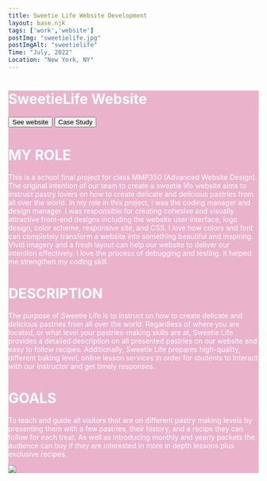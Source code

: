 ```yaml
---
title: Sweetie Life Website Development
layout: base.njk
tags: ['work','website']
postImg: "sweetielife.jpg"
postImgAlt: "sweetielife"
Time: "July, 2022"
Location: "New York, NY"
---
```

<style>


p{
color:#FFFFFF; 
}
h1{
  color:#ffffff; 
}
</style>
<main style="background-color:#EAB3CB;">
 <div class="container">
      <h1 class="p40">SweetieLife Website</h1>
      <form>
        <button type="submit" formaction="https://sweetielife.netlify.app/"target="_blank"class="button1">See website</button>  
      <button type="submit" formaction="https://www.behance.net/gallery/147476357/Sweetie-Life-Design-and-Development"target="_blank"class="button1">Case Study</button>  
      </form>
     <h1>MY ROLE</h1>
      <p>This is a school final project for class MMP350 (Advanced Website Design). The original intention of our team to create a sweetie life website aims to instruct pastry lovers on how to create delicate and delicious pastries from all over the world.
     In my role in this project, I was the coding manager and design manager. I was responsible for creating cohesive and visually attractive front-end designs including the website user interface, logo design, color scheme, responsive site, and CSS.
      I love how colors and font can completely transform a website into something beautiful and inspiring. Vivid imagery and a fresh layout can help our website to deliver our intention effectively. I love the process of debugging and testing. It helped me strengthen my coding skill.</p>
      <h1>DESCRIPTION</h1>
      <p>The purpose of Sweetie Life is to instruct on how to create delicate and delicious pastries from all over the world. Regardless of where you are located, or what level your pastries-making skills are at, Sweetie Life provides a detailed description on all presented pastries on our website and easy to follow recipes. Additionally, Sweetie Life prepares high-quality, different baking level, online lesson services in order for students to interact with our instructor and get timely responses. </p>
      <h1>GOALS</h1>
      <p>To teach and guide all visitors that are on different pastry making levels by presenting them with a few pastries, their history, and a recipe they can follow for each treat. As well as introducing monthly and yearly packets the audience can buy if they are interested in more in depth lessons plus exclusive recipes.  </p>
      <img src="/images/sweetielifemockup.jpg">


  </div>
</main>
